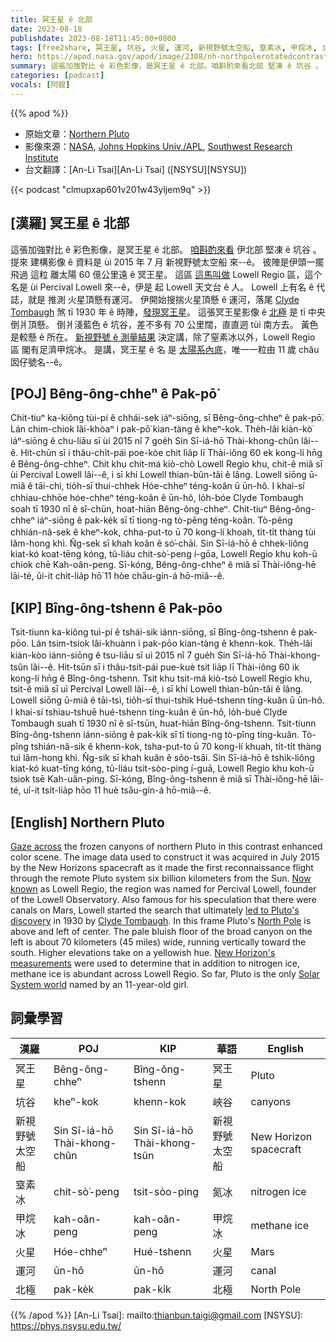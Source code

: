 ```yaml
---
title: 冥王星 ê 北部
date: 2023-08-18
publishdate: 2023-08-18T11:45:00+0800
tags: [free2share, 冥王星, 坑谷, 火星, 運河, 新視野號太空船, 窒素冰, 甲烷冰, 北極]
hero: https://apod.nasa.gov/apod/image/2308/nh-northpolerotatedcontrast1024.jpg
summary: 這張加強對比 ê 彩色影像，是冥王星 ê 北部。咱斟酌來看北部 堅凍 ê 坑谷 。
categories: [podcast]
vocals: [阿錕]
---
```


{{% apod %}}

- 原始文章：[Northern Pluto](https://apod.nasa.gov/apod/ap230818.html)
- 影像來源：[NASA](http://www.nasa.gov/), [Johns Hopkins Univ./APL](http://www.jhuapl.edu/), [Southwest Research Institute](http://www.swri.edu/)
- 台文翻譯：[An-Li Tsai][An-Li Tsai] ([NSYSU][NSYSU])

{{< podcast "clmupxap601v201w43yljem9q" >}}

## [漢羅] 冥王星 ê 北部
這張加強對比 ê 彩色影像，是冥王星 ê 北部。
[咱斟酌來看][Gaze across] 伊北部 堅凍 ê 坑谷 。
提來 建構影像 ê 資料是 ùi 2015 年 7 月 新視野號太空船 來--ê。
彼陣是伊頭一擺飛過 這粒 離太陽 60 億公里遠 ê 冥王星。
這區 [這馬叫做][Now known] Lowell Regio 區，這个名是 ùi Percival Lowell 來--ê，伊是 起 Lowell 天文台 ê 人。
Lowell 上有名 ê 代誌，就是 推測 火星頂懸有運河。
伊開始搜揣火星頂懸 ê 運河，落尾 [Clyde Tombaugh][Clyde Tombaugh] 煞 tī 1930 年 ê 時陣，[發現冥王星][led to Pluto's discovery]。
這張冥王星影像 ê [北極][North Pole] 是 tī 中央倒爿頂懸。
倒爿淺藍色 ê 坑谷，差不多有 70 公里闊，直直迵 tùi 南方去。
黃色是較懸 ê 所在。
[新視野號 ê 測量結果][New Horizon's measurements] 決定講，除了窒素冰以外，Lowell Regio 區 閣有足濟甲烷冰。
是講，冥王星 ê 名 是 [太陽系內底][Solar System world]，唯一一粒由 11 歲 chău 囡仔號名--ê。

## [POJ] Bêng-ông-chheⁿ ê Pak-pō͘
Chit-tiuⁿ ka-kiông tùi-pí ê chhái-sek iáⁿ-siōng, sī Bêng-ông-chheⁿ ê pak-pō͘.
Lán chim-chiok lâi-khòaⁿ i pak-pō͘ kian-tàng ê kheⁿ-kok.
The̍h-lâi kiàn-kò͘ iáⁿ-siōng ê chu-liāu sī ùi 2015 nî 7 goe̍h Sin Sī-iá-hō Thài-khong-chûn lâi--ê.
Hit-chūn sī i thâu-chi̍t-pái poe-kòe chit lia̍p lī Thài-iông 60 ek kong-lí hn̄g ê Bêng-ông-chheⁿ.
Chit khu chit-má kiò-chò Lowell Regio khu, chit-ê miâ sī ùi Percival Lowell lâi--ê, i sī khí Lowell thian-bûn-tâi ê lâng.
Lowell siōng ū-miâ ê tāi-chì, tio̍h-sī thui-chhek Hóe-chheⁿ téng-koân ū ūn-hô.
I khai-sí chhiau-chhōe hóe-chheⁿ téng-koân ê ūn-hô, lo̍h-bóe Clyde Tombaugh soah tī 1930 nî ê sî-chūn, hoat-hiān Bêng-ông-chheⁿ.
Chit-tiuⁿ Bêng-ông-chheⁿ iáⁿ-siōng ê pak-ke̍k sī tī tiong-ng tò-pêng téng-koân.
Tò-pêng chhián-nâ-sek ê kheⁿ-kok, chha-put-to ū 70 kong-lí khoah, ti̍t-ti̍t thàng tùi lâm-hong khì.
N̂g-sek sī khah koân ê só͘-chāi.
Sin Sī-iá-hō ê chhek-liông kiat-kó koat-tēng kóng, tû-liáu chit-sò͘-peng í-gōa, Lowell Regio khu koh-ū chiok chē Kah-oân-peng.
Sī-kóng, Bêng-ông-chheⁿ ê miâ sī Thài-iông-hē lāi-té, ûi-it chi̍t-lia̍p hō͘ 11 hòe cha̋u-gín-á hō-miâ--ê.

## [KIP] Bîng-ông-tshenn ê Pak-pōo
Tsit-tiunn ka-kiông tuì-pí ê tshái-sik iánn-siōng, sī Bîng-ông-tshenn ê pak-pōo.
Lán tsim-tsiok lâi-khuànn i pak-pōo kian-tàng ê khenn-kok.
The̍h-lâi kiàn-kòo iánn-siōng ê tsu-liāu sī uì 2015 nî 7 gue̍h Sin Sī-iá-hō Thài-khong-tsûn lâi--ê.
Hit-tsūn sī i thâu-tsi̍t-pái pue-kuè tsit lia̍p lī Thài-iông 60 ik kong-lí hn̄g ê Bîng-ông-tshenn.
Tsit khu tsit-má kiò-tsò Lowell Regio khu, tsit-ê miâ sī uì Percival Lowell lâi--ê, i sī khí Lowell thian-bûn-tâi ê lâng.
Lowell siōng ū-miâ ê tāi-tsì, tio̍h-sī thui-tshik Hué-tshenn tíng-kuân ū ūn-hô.
I khai-sí tshiau-tshuē hué-tshenn tíng-kuân ê ūn-hô, lo̍h-bué Clyde Tombaugh suah tī 1930 nî ê sî-tsūn, huat-hiān Bîng-ông-tshenn.
Tsit-tiunn Bîng-ông-tshenn iánn-siōng ê pak-ki̍k sī tī tiong-ng tò-pîng tíng-kuân.
Tò-pîng tshián-nâ-sik ê khenn-kok, tsha-put-to ū 70 kong-lí khuah, ti̍t-ti̍t thàng tuì lâm-hong khì.
N̂g-sik sī khah kuân ê sóo-tsāi.
Sin Sī-iá-hō ê tshik-liông kiat-kó kuat-tīng kóng, tû-liáu tsit-sòo-ping í-guā, Lowell Regio khu koh-ū tsiok tsē Kah-uân-ping.
Sī-kóng, Bîng-ông-tshenn ê miâ sī Thài-iông-hē lāi-té, uî-it tsi̍t-lia̍p hōo 11 huè tsa̋u-gín-á hō-miâ--ê.

## [English] Northern Pluto
[Gaze across][Gaze across] the frozen canyons of northern Pluto in this contrast enhanced color scene.
The image data used to construct it was acquired in July 2015 by the New Horizons spacecraft as it made the first reconnaissance flight through the remote Pluto system six billion kilometers from the Sun.
[Now known][Now known] as Lowell Regio, the region was named for Percival Lowell, founder of the Lowell Observatory.
Also famous for his speculation that there were canals on Mars, Lowell started the search that ultimately [led to Pluto's discovery][led to Pluto's discovery] in 1930 by [Clyde Tombaugh][Clyde Tombaugh].
In this frame Pluto's [North Pole][North Pole] is above and left of center.
The pale bluish floor of the broad canyon on the left is about 70 kilometers (45 miles) wide, running vertically toward the south.
Higher elevations take on a yellowish hue.
[New Horizon's measurements][New Horizon's measurements] were used to determine that in addition to nitrogen ice, methane ice is abundant across Lowell Regio.
So far, Pluto is the only [Solar System world][Solar System world] named by an 11-year-old girl.

## 詞彙學習

|漢羅|POJ|KIP|華語|English|
|-|-|-|-|-|
|冥王星|Bêng-ông-chheⁿ|Bîng-ông-tshenn|冥王星|Pluto|
|坑谷|kheⁿ-kok|khenn-kok|峽谷|canyons|
|新視野號太空船|Sin Sī-iá-hō Thài-khong-chûn|Sin Sī-iá-hō Thài-khong-tsûn|新視野號太空船|New Horizon spacecraft|
|窒素冰|chit-sò͘-peng|tsit-sòo-ping|氮冰|nitrogen ice|
|甲烷冰|kah-oân-peng|kah-oân-peng|甲烷冰|methane ice|
|火星|Hóe-chheⁿ|Hué-tshenn|火星|Mars|
|運河|ūn-hô|ūn-hô|運河|canal|
|北極|pak-ke̍k|pak-ki̍k|北極|North Pole|

{{% /apod %}}
[An-Li Tsai]: mailto:thianbun.taigi@gmail.com
[NSYSU]: https://phys.nsysu.edu.tw/

[copyright]: https://apod.nasa.gov/apod/fap/lib/about_apod.html#srapply
[License]: https://creativecommons.org/licenses/by/2.0/

[Gaze across]:http://pluto.jhuapl.edu/Galleries/Featured-Images/image.php?page=14&gallery_id=2&image_id=412
[Now known]:https://www.iau.org/public/images/detail/ann19052a/
[led to Pluto's discovery]:https://lowell.edu/discover/telescopes-exhibits/pluto-discovery-telescope/
[Clyde Tombaugh]:https://earthsky.org/space/clyde-tombaugh-discovered-pluto-on-february-18-1930/
[North Pole]:http://pluto.jhuapl.edu/Galleries/Featured-Images/image.php?page=14&gallery_id=2&image_id=413
[New Horizon's measurements]:http://www.nasa.gov/image-feature/pluto-the-ice-plot-thickens
[Solar System world]:https://solarsystem.nasa.gov/planets/dwarf-planets/pluto/in-depth/
